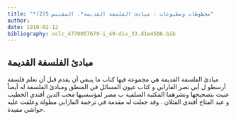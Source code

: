 ```yaml
---
title: "*مخطوطات ومطبوعات : مبادئ الفلسفة القديمة*. المقتبس 5(2)"
author: 
date: 1910-02-12
bibliography: oclc_4770057679-i_49-div_33.d1e4506.bib
---
```




##  مبادئ الفلسفة القديمة 


 مبادئ الفلسفة القديمة  هي مجموعة فيها  كتاب ما ينبغي أن يقدم قبل أن تعلم فلسفة أرسطو  ل  أبي نصر الفارابي  و  كتاب عيون المسائل في المنطق ومبادئ الفلسفة  له أيضاً  عنيت بتصحيحها ونشرهما  المكتبة السلفية  ب  مصر  لمؤسسيها  محب الدين أفندي الخطيب  و  عبد الفتاح أفندي القثلان  .  وقد جعلت له مقدمة في ترجمة الفارابي مطولة وعلقت عليه حواشي مفيدة. 

